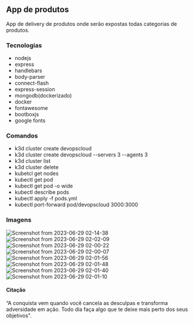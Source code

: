 ## App de produtos

App de delivery de produtos onde serão expostas todas categorias de produtos.

### Tecnologias

- nodejs
- express
- handlebars
- body-parser
- connect-flash
- express-session
- mongodb(dockerizado)
- docker
- fontawesome
- bootboxjs
- google fonts

### Comandos
- k3d cluster create devopscloud
- k3d cluster create devopscloud --servers 3 --agents 3
- k3d cluster list
- k3d cluster delete <nome>
- kubetcl get nodes
- kubectl get pod
- kubectl get pod -o wide
- kubectl describe pods
- kubectl apply -f pods.yml
- kubectl port-forward pod/devopscloud 3000:3000
### Imagens
![Screenshot from 2023-06-29 02-14-38](https://github.com/mauroslucios/app_produtos/assets/671694/f572a464-3600-4285-bf1b-d100bf28b985)
![Screenshot from 2023-06-29 02-02-09](https://github.com/mauroslucios/app_produtos/assets/671694/e90a00ce-4cbb-4b1d-946a-cdfd0b6dd3f2)
![Screenshot from 2023-06-29 02-00-22](https://github.com/mauroslucios/app_produtos/assets/671694/e9b4e158-ad46-44a1-985c-503b1a33211c)
![Screenshot from 2023-06-29 02-00-07](https://github.com/mauroslucios/app_produtos/assets/671694/77d3b0b4-5855-4422-af55-5a96032a7625)
![Screenshot from 2023-06-29 02-01-56](https://github.com/mauroslucios/app_produtos/assets/671694/0743afa7-00c4-44a4-8327-fbcbbb82e43f)
![Screenshot from 2023-06-29 02-01-48](https://github.com/mauroslucios/app_produtos/assets/671694/edbea4b7-de0d-4cf1-b509-2fe91f28c545)
![Screenshot from 2023-06-29 02-01-40](https://github.com/mauroslucios/app_produtos/assets/671694/134fc82f-5aea-4b83-af8e-5e64667d12a1)
![Screenshot from 2023-06-29 02-01-10](https://github.com/mauroslucios/app_produtos/assets/671694/752add5a-e286-489f-9cea-c11d05a693d8)


#### Citação

“A conquista vem quando você cancela as desculpas e transforma adversidade em ação. Todo dia faça algo que te deixe mais perto dos seus objetivos".
